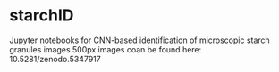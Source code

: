 # starchID
Jupyter notebooks for CNN-based identification of microscopic starch granules images
500px images coan be found here: 10.5281/zenodo.5347917
